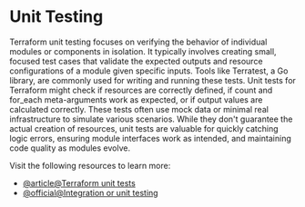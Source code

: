 # Unit Testing

Terraform unit testing focuses on verifying the behavior of individual modules or components in isolation. It typically involves creating small, focused test cases that validate the expected outputs and resource configurations of a module given specific inputs. Tools like Terratest, a Go library, are commonly used for writing and running these tests. Unit tests for Terraform might check if resources are correctly defined, if count and for_each meta-arguments work as expected, or if output values are calculated correctly. These tests often use mock data or minimal real infrastructure to simulate various scenarios. While they don't guarantee the actual creation of resources, unit tests are valuable for quickly catching logic errors, ensuring module interfaces work as intended, and maintaining code quality as modules evolve.

Visit the following resources to learn more:

- [@article@Terraform unit tests](https://www.hashicorp.com/blog/testing-hashicorp-terraform#unit-tests)
- [@official@Integration or unit testing](https://developer.hashicorp.com/terraform/language/tests#integration-or-unit-testing)
